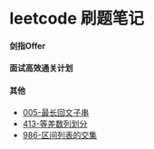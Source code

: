 # leetcode 刷题笔记


#### 剑指Offer



#### 面试高效通关计划


#### 其他

- [005-最长回文子串](https://github.com/stream1080/leetcode/blob/main/其他/413-等差数列划分.md)
- [413-等差数列划分](https://github.com/stream1080/leetcode/blob/main/其他/413-等差数列划分.md)
- [986-区间列表的交集](https://github.com/stream1080/leetcode/blob/main/其他/986-区间列表的交集.md)


